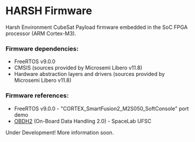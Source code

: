 # HARSH Firmware
Harsh Environment CubeSat Payload firmware embedded in the SoC FPGA processor (ARM Cortex-M3).

### Firmware dependencies: 
* FreeRTOS v9.0.0
* CMSIS (sources provided by Microsemi Libero v11.8)
* Hardware abstraction layers and drivers (sources provided by Microsemi Libero v11.8)

### Firmware references:
* FreeRTOS v9.0.0 - "CORTEX_SmartFusion2_M2S050_SoftConsole" port demo
* [OBDH2](https://github.com/spacelab-ufsc/obdh2) (On-Board Data Handling 2.0) - SpaceLab UFSC 

Under Development! More information soon.